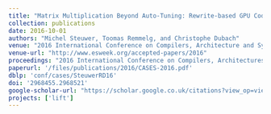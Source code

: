 ```yaml
---
title: "Matrix Multiplication Beyond Auto-Tuning: Rewrite-based GPU Code Generation"
collection: publications
date: 2016-10-01
authors: "Michel Steuwer, Toomas Remmelg, and Christophe Dubach"
venue: "2016 International Conference on Compilers, Architecture and Synthesis for Embedded Systems (CASES)"
venue-url: "http://www.esweek.org/accepted-papers/2016"
proceedings: "2016 International Conference on Compilers, Architectures and Synthesis for Embedded Systems, CASES 2016, Pittsburgh, Pennsylvania, USA, October 1-7, 2016"
paperurl: '/files/publications/2016/CASES-2016.pdf'
dblp: 'conf/cases/SteuwerRD16'
doi: '2968455.2968521'
google-scholar-url: "https://scholar.google.co.uk/citations?view_op=view_citation&hl=en&user=XdXJRZEAAAAJ&cstart=20&pagesize=80&citation_for_view=XdXJRZEAAAAJ:4TOpqqG69KYC"
projects: ['lift']
---
```

